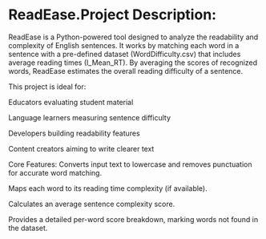 # ReadEase.Project Description:
ReadEase is a Python-powered tool designed to analyze the readability and complexity of English sentences. It works by matching each word in a sentence with a pre-defined dataset (WordDifficulty.csv) that includes average reading times (I_Mean_RT). By averaging the scores of recognized words, ReadEase estimates the overall reading difficulty of a sentence.

This project is ideal for:

Educators evaluating student material

Language learners measuring sentence difficulty

Developers building readability features

Content creators aiming to write clearer text

Core Features:
Converts input text to lowercase and removes punctuation for accurate word matching.

Maps each word to its reading time complexity (if available).

Calculates an average sentence complexity score.

Provides a detailed per-word score breakdown, marking words not found in the dataset.
